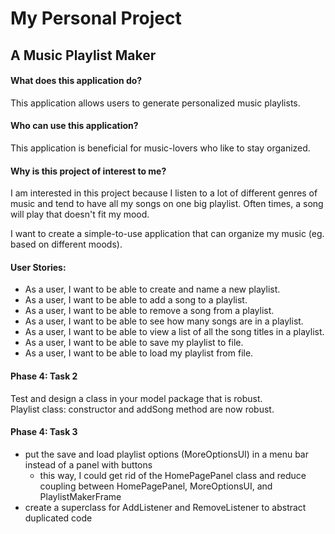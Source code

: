 # My Personal Project

## A Music Playlist Maker

#### What does this application do?
This application allows users to generate personalized music playlists.

#### Who can use this application?
This application is beneficial for music-lovers who like to stay organized.

#### Why is this project of interest to me?
I am interested in this project because I listen to a lot of different genres of music and tend to have all my
songs on one big playlist. Often times, a song will play that doesn't fit my mood.  

I want to create a simple-to-use application that can organize my music (eg. based on different moods).

#### User Stories:
- As a user, I want to be able to create and name a new playlist.
- As a user, I want to be able to add a song to a playlist.
- As a user, I want to be able to remove a song from a playlist.
- As a user, I want to be able to see how many songs are in a playlist.
- As a user, I want to be able to view a list of all the song titles in a playlist.
- As a user, I want to be able to save my playlist to file.
- As a user, I want to be able to load my playlist from file.

#### Phase 4: Task 2
Test and design a class in your model package that is robust.  
Playlist class: constructor and addSong method are now robust.

#### Phase 4: Task 3
- put the save and load playlist options (MoreOptionsUI) in a menu bar instead of a panel with buttons
    - this way, I could get rid of the HomePagePanel class and reduce coupling between 
    HomePagePanel, MoreOptionsUI, and PlaylistMakerFrame
- create a superclass for AddListener and RemoveListener to abstract duplicated code
  


